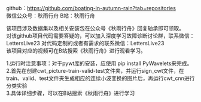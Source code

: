 github：https://github.com/boating-in-autumn-rain?tab=repositories  
微信公众号：秋雨行舟
B站：秋雨行舟  

该项目涉及数据集以及相关安装包在公众号《秋雨行舟》回复轴承即可领取。  
对该github项目代码需要答疑的，可以加入深度学习故障诊断讨论群，联系微信：LettersLive23
对代码定制的或者有需求的联系微信：LettersLive23  
该项目对应的视频可在B站搜索《秋雨行舟》进行观看学习。  



1.运行时注意事项：对于pywt库的安装，应使用 pip install PyWavelets来完成。  
2.首先在创建cwt_picture-train-valid-test文件夹，并运行sign_cwt文件，在train、valid、test文件夹生成相应的连续小波变换的图片后，再运行cwt_cnn进行分类实验  
3.具体详细步骤，可以在B站搜索《秋雨行舟》进行学习  

